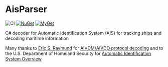 # AisParser

![CI](https://github.com/yellowfeather/AisParser/workflows/CI/badge.svg)
[![NuGet](http://img.shields.io/nuget/v/AisParser.svg)](https://www.nuget.org/packages/AisParser/)
[![MyGet](https://www.myget.org/BuildSource/Badge/aisparser)](https://www.myget.org/)


C# decoder for Automatic Identification System (AIS) for tracking ships and decoding maritime information

Many thanks to [Eric S. Raymund](http://www.catb.org/~esr/) for [AIVDM/AIVDO protocol decoding](https://gpsd.gitlab.io/gpsd/AIVDM.html) and to the U.S. Department of Homeland Security for [Automatic Identification System Overview](https://navcen.uscg.gov/?pageName=AISmain)
